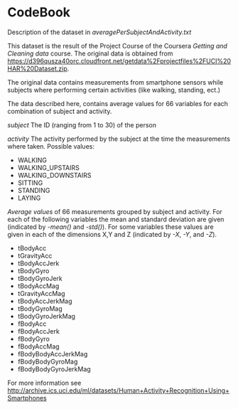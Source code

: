 # CodeBook
Description of the dataset in _averagePerSubjectAndActivity.txt_

This dataset is the result of the Project Course of the Coursera _Getting and Cleaning data_ course. The original data is obtained from https://d396qusza40orc.cloudfront.net/getdata%2Fprojectfiles%2FUCI%20HAR%20Dataset.zip.

The original data contains measurements from smartphone sensors while subjects where performing certain activities (like walking, standing, ect.)

The data described here, contains average values for 66 variables for each combination of subject and activity.

_subject_ The ID (ranging from 1 to 30) of the person

_activity_ The activity performed by the subject at the time the measurements where taken. Possible values:

* WALKING
* WALKING_UPSTAIRS
* WALKING_DOWNSTAIRS
* SITTING
* STANDING
* LAYING

_Average values_ of 66 measurements grouped by subject and activity. For each of the following variables the mean and standard deviation are given (indicated by _-mean()_ and _-std()_). For some variables these values are given in each of the dimensions X,Y and Z (indicated by _-X_, _-Y_, and _-Z_).

* tBodyAcc
* tGravityAcc
* tBodyAccJerk
* tBodyGyro
* tBodyGyroJerk
* tBodyAccMag
* tGravityAccMag
* tBodyAccJerkMag
* tBodyGyroMag
* tBodyGyroJerkMag
* fBodyAcc
* fBodyAccJerk
* fBodyGyro
* fBodyAccMag
* fBodyBodyAccJerkMag
* fBodyBodyGyroMag
* fBodyBodyGyroJerkMag

For more information see http://archive.ics.uci.edu/ml/datasets/Human+Activity+Recognition+Using+Smartphones

